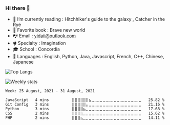 ### Hi there 👋

<!--
**yida-li/yida-li** is a ✨ _special_ ✨ repository because its `README.md` (this file) appears on your GitHub profile.

Here are some ideas to get you started:

- 🔭 I’m currently working on ...
- 🌱 I’m currently learning ...
- 👯 I’m looking to collaborate on ...
- 🤔 I’m looking for help with ...
- 💬 Ask me about ...
- 📫 How to reach me: ...
- 😄 Pronouns: ...
- ⚡ Fun fact: ...
-->

- 📘 I’m currently reading : Hitchhiker's guide to the galaxy , Catcher in the Rye
- 📗 Favorite book : Brave new world
- 📭 Email : yidaii@outlook.com
- 🍀 Specialty : Imagination
- 🎓 School : Concordia
- 💾 Languages : English, Python, Java, Javascript, French, C++, Chinese, Japanese

![Top Langs](https://github-readme-stats.vercel.app/api/top-langs/?username=yida-li)

![Weekly stats](https://github-readme-stats.vercel.app/api/wakatime?username=yida&v=2&layout=compact)

<!--START_SECTION:waka-->
```text
Week: 25 August, 2021 - 31 August, 2021

JavaScript   4 mins          ⣿⣿⣿⣿⣿⣿⣦⣀⣀⣀⣀⣀⣀⣀⣀⣀⣀⣀⣀⣀⣀⣀⣀⣀⣀   25.82 % 
Git Config   3 mins          ⣿⣿⣿⣿⣿⣤⣀⣀⣀⣀⣀⣀⣀⣀⣀⣀⣀⣀⣀⣀⣀⣀⣀⣀⣀   21.16 % 
Python       3 mins          ⣿⣿⣿⣿⣦⣀⣀⣀⣀⣀⣀⣀⣀⣀⣀⣀⣀⣀⣀⣀⣀⣀⣀⣀⣀   17.68 % 
CSS          2 mins          ⣿⣿⣿⣷⣀⣀⣀⣀⣀⣀⣀⣀⣀⣀⣀⣀⣀⣀⣀⣀⣀⣀⣀⣀⣀   15.62 % 
PHP          2 mins          ⣿⣿⣿⣦⣀⣀⣀⣀⣀⣀⣀⣀⣀⣀⣀⣀⣀⣀⣀⣀⣀⣀⣀⣀⣀   14.11 % 
```
<!--END_SECTION:waka-->
